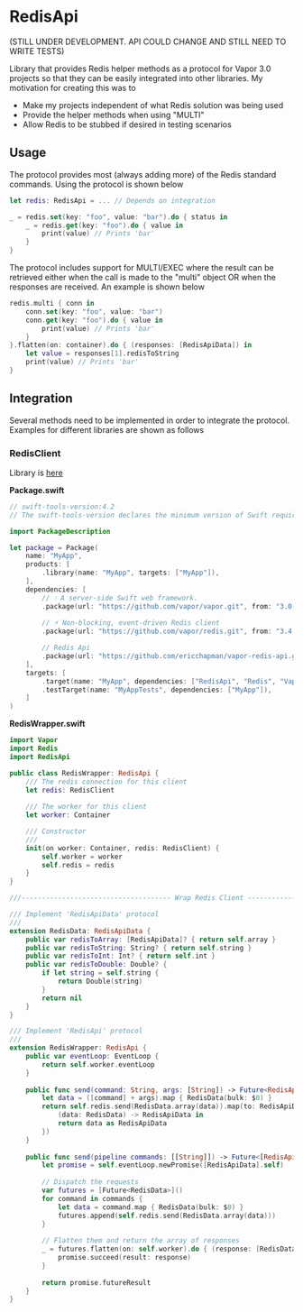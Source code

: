 # RedisApi
(STILL UNDER DEVELOPMENT.  API COULD CHANGE AND STILL NEED TO WRITE TESTS)

Library that provides Redis helper methods as a protocol for Vapor 3.0 projects so that
they can be easily integrated into other libraries.  My motivation for creating this 
was to

 - Make my projects independent of what Redis solution was being used
 - Provide the helper methods when using "MULTI"
 - Allow Redis to be stubbed if desired in testing scenarios

## Usage

The protocol provides most (always adding more) of the Redis standard commands.
Using the protocol is shown below

```swift
let redis: RedisApi = ... // Depends on integration

_ = redis.set(key: "foo", value: "bar").do { status in
    _ = redis.get(key: "foo").do { value in
        print(value) // Prints 'bar'
    }
}
```

The protocol includes support for MULTI/EXEC where the result can be retrieved either
when the call is made to the "multi" object OR when the responses are received.  An
example is shown below

```swift
redis.multi { conn in
    conn.set(key: "foo", value: "bar")
    conn.get(key: "foo").do { value in
        print(value) // Prints 'bar'
    }
}.flatten(on: container).do { (responses: [RedisApiData]) in
    let value = responses[1].redisToString
    print(value) // Prints 'bar'
}
```

## Integration

Several methods need to be implemented in order to integrate the protocol.  Examples
for different libraries are shown as follows

### RedisClient

Library is [here](https://github.com/vapor/redis)

**Package.swift**

```swift
// swift-tools-version:4.2
// The swift-tools-version declares the minimum version of Swift required to build this package.

import PackageDescription

let package = Package(
    name: "MyApp",
    products: [
        .library(name: "MyApp", targets: ["MyApp"]),
    ],
    dependencies: [
        // 💧 A server-side Swift web framework.
        .package(url: "https://github.com/vapor/vapor.git", from: "3.0.0"),
        
        // ⚡️ Non-blocking, event-driven Redis client
        .package(url: "https://github.com/vapor/redis.git", from: "3.4.0"),

        // Redis Api
        .package(url: "https://github.com/ericchapman/vapor-redis-api.git", from: "0.2.0")
    ],
    targets: [
        .target(name: "MyApp", dependencies: ["RedisApi", "Redis", "Vapor"]),
        .testTarget(name: "MyAppTests", dependencies: ["MyApp"]),
    ]
)
```

**RedisWrapper.swift**

```swift
import Vapor
import Redis
import RedisApi

public class RedisWrapper: RedisApi {
    /// The redis connection for this client
    let redis: RedisClient
    
    /// The worker for this client
    let worker: Container

    /// Constructor
    ///
    init(on worker: Container, redis: RedisClient) {
        self.worker = worker
        self.redis = redis
    }
}

///------------------------------------- Wrap Redis Client --------------------------------

/// Implement 'RedisApiData' protocol
///
extension RedisData: RedisApiData {
    public var redisToArray: [RedisApiData]? { return self.array }
    public var redisToString: String? { return self.string }
    public var redisToInt: Int? { return self.int }
    public var redisToDouble: Double? {
        if let string = self.string {
            return Double(string)
        }
        return nil
    }
}

/// Implement 'RedisApi' protocol
///
extension RedisWrapper: RedisApi {
    public var eventLoop: EventLoop {
        return self.worker.eventLoop
    }
    
    public func send(command: String, args: [String]) -> Future<RedisApiData> {
        let data = ([command] + args).map { RedisData(bulk: $0) }
        return self.redis.send(RedisData.array(data)).map(to: RedisApiData.self, {
            (data: RedisData) -> RedisApiData in
            return data as RedisApiData
        })
    }
    
    public func send(pipeline commands: [[String]]) -> Future<[RedisApiData]> {
        let promise = self.eventLoop.newPromise([RedisApiData].self)
        
        // Dispatch the requests
        var futures = [Future<RedisData>]()
        for command in commands {
            let data = command.map { RedisData(bulk: $0) }
            futures.append(self.redis.send(RedisData.array(data)))
        }
        
        // Flatten them and return the array of responses
        _ = futures.flatten(on: self.worker).do { (response: [RedisData]) in
            promise.succeed(result: response)
        }
        
        return promise.futureResult
    }
}
```
